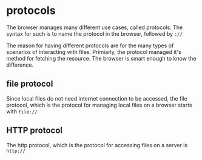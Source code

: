 # protocols

The browser manages many different use cases, called protocols. The syntax for such is to name the protocol in the browser, followed by `://`

The reason for having different protocols are for the many types of scenarios of interacting with files. Primiarly, the protocol managed it's method for fetching the resource. The browser is smart enough to know the difference.

## file protocol

Since local files do not need internet connection to be accessed, the file protocol, which is the protocol for managing local files on a browser starts with `file://`

## HTTP protocol

The http protocol, which is the protocol for accessing files on a server is `http://`
